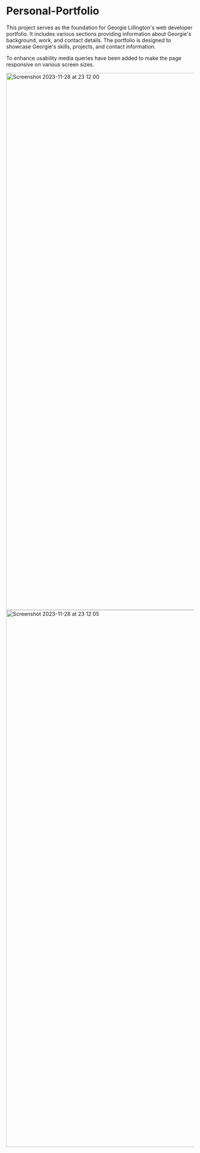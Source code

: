 # Personal-Portfolio
This project serves as the foundation for Georgie Lillington's web developer portfolio. It includes various sections providing information about Georgie's background, work, and contact details. The portfolio is designed to showcase Georgie's skills, projects, and contact information.

To enhance usability media queries have been added to make the page responsive on various screen sizes.

<img width="1440" alt="Screenshot 2023-11-28 at 23 12 00" src="https://github.com/georgielill/Personal-Portfolio/assets/47761199/b1103b77-2637-4621-a431-1a11b5e78043">
<img width="1440" alt="Screenshot 2023-11-28 at 23 12 05" src="https://github.com/georgielill/Personal-Portfolio/assets/47761199/bdbdbdad-cb14-4ad8-a2e7-2b364b8844fc">
